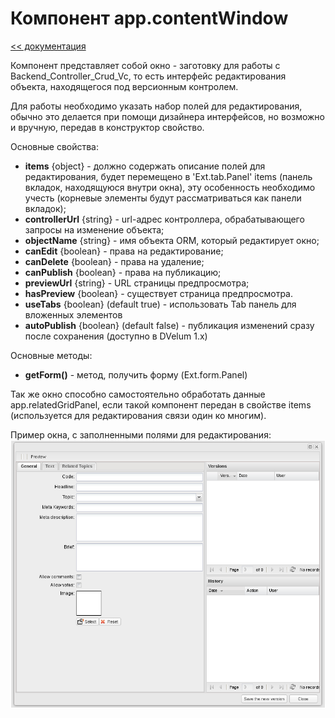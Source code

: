 Компонент app.contentWindow
===
[<< документация](readme.md)

Компонент представляет собой окно - заготовку для работы с Backend_Controller_Crud_Vc, то есть интерфейс редактирования объекта, находящегося под версионным контролем.

Для работы необходимо указать набор полей для редактирования, обычно это делается при помощи дизайнера интерфейсов, но возможно и вручную, передав в конструктор свойство.

Основные свойства:

* **items** {object} - должно содержать описание полей для редактирования, будет перемещено в  'Ext.tab.Panel' items (панель вкладок, находящуюся внутри окна), эту особенность необходимо учесть (корневые элементы будут рассматриваться как панели вкладок);
* **controllerUrl** {string} - url-адрес контроллера, обрабатывающего запросы на изменение объекта;
* **objectName** {string} - имя объекта ORM, который редактирует окно;
* **canEdit** {boolean} - права на редактирование;
* **canDelete** {boolean} - права на удаление;
* **canPublish** {boolean} - права на публикацию;
* **previewUrl** {string} - URL страницы предпросмотра;
* **hasPreview** {boolean} - существует страница предпросмотра.
* **useTabs** {boolean} (default true) - использовать Tab  панель для вложенных элементов
* **autoPublish** {boolean} (default false) - публикация изменений сразу после сохранения (доступно в DVelum 1.x)

Основные методы:

* **getForm()** -  метод, получить форму (Ext.form.Panel)

Так же окно  способно самостоятельно обработать данные  app.relatedGridPanel, если такой компонент передан в свойстве items (используется для редактирования связи один ко многим).

Пример окна, с заполненными полями для редактирования:
![app.contentWindow](../../images/contentWindow.png)